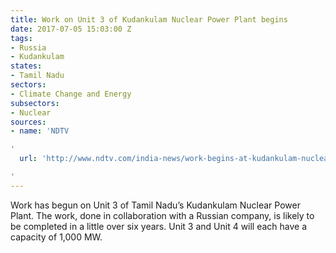 ```yaml
---
title: Work on Unit 3 of Kudankulam Nuclear Power Plant begins
date: 2017-07-05 15:03:00 Z
tags:
- Russia
- Kudankulam
states:
- Tamil Nadu
sectors:
- Climate Change and Energy
subsectors:
- Nuclear
sources:
- name: 'NDTV

'
  url: 'http://www.ndtv.com/india-news/work-begins-at-kudankulam-nuclear-power-plants-unit-3-1718652

'
---
```


Work has begun on Unit 3 of Tamil Nadu’s Kudankulam Nuclear Power Plant. The work, done in collaboration with a Russian company, is likely to be completed in a little over six years. Unit 3 and Unit 4 will each have a capacity of 1,000 MW.
